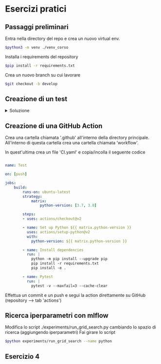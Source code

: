 # Esercizi pratici

## Passaggi preliminari
Entra nella directory del repo e crea un nuovo virtual env. 
```sh
$python3 -m venv ./venv_corso
```
Installa i requirements del repository
```sh
$pip install -r requirements.txt
```

Crea un nuovo branch su cui lavorare
```sh
$git checkout -b develop

```

## Creazione di un test

<details> 
  <summary>Soluzione</summary>

df
</details>

## Creazione di una GitHub Action
Crea una cartella chiamata '.github' all'interno della directory principale. All'interno di questa cartella crea una cartella chiamata 'workflow'.

In quest'ultima crea un file 'CI.yaml' e copia/incolla il seguente codice
```yaml

name: Test

on: [push]

jobs:
    build:
        runs-on: ubuntu-latest
        strategy:
            matrix:
                python-version: [3.7, 3.8]

        steps:
        - uses: actions/checkout@v2

        - name: Set up Python ${{ matrix.python-version }}
          uses: actions/setup-python@v2
          with:
            python-version: ${{ matrix.python-version }}

        - name: Install dependencies
          run: |
            python -m pip install --upgrade pip
            pip install -r requirements.txt
            pip install -e .

        - name: Pytest
          run: |
            pytest -v --maxfail=3 --cache-clear
```
Effettua un commit e un push e segui la action direttamente su GitHub (repository --> tab 'actions')

## Ricerca iperparametri con mlflow
Modifica lo script ./experiments/run_grid_search.py cambiando lo spazio di ricerca (aggiungendo iperparametri)
Fai girare lo script  
```sh
$python experiments/run_grid_search --name python
```




## Esercizio 4
